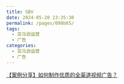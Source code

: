 ```yaml
---
title: SBV
date: 2024-05-20 23:35:30
permalink: /pages/098b65/
tags:
  - 亚马逊运营
  - 广告
categories:
  - 亚马逊运营
  - 广告
---
```


[【案例分享】如何制作优质的全渠道视频广告？](https://learningconsole.amazonadvertising.com/student/path/53714/activity/105359)
